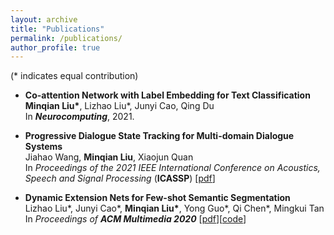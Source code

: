 ```yaml
---
layout: archive
title: "Publications"
permalink: /publications/
author_profile: true
---
```


(* indicates equal contribution)

* **Co-attention Network with Label Embedding for Text Classification**<br>
  **Minqian Liu\***, Lizhao Liu\*, Junyi Cao, Qing Du<br>
  In ***Neurocomputing***, 2021.


* **Progressive Dialogue State Tracking for Multi-domain Dialogue Systems**<br>
  Jiahao Wang, **Minqian Liu**, Xiaojun Quan<br>
  In *Proceedings of the 2021 IEEE International Conference on Acoustics, Speech and Signal Processing* (**ICASSP**) \[[pdf](https://ieeexplore.ieee.org/abstract/document/9414610)]

* **Dynamic Extension Nets for Few-shot Semantic Segmentation**<br> 
  Lizhao Liu\*, Junyi Cao\*, **Minqian Liu\***, Yong Guo\*, Qi Chen\*, Mingkui Tan<br>
  In *Proceedings of **ACM Multimedia 2020*** \[[pdf](https://dl.acm.org/doi/pdf/10.1145/3394171.3413915)]\[[code](https://github.com/lizhaoliu-Lec/DENet)]




